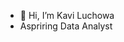 - 👋 Hi, I’m Kavi Luchowa
- Aspriring Data Analyst

<!---
kavi1705/kavi1705 is a ✨ special ✨ repository because its `README.md` (this file) appears on your GitHub profile.
You can click the Preview link to take a look at your changes.
--->
